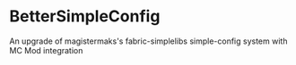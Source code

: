 # BetterSimpleConfig
An upgrade of magistermaks's fabric-simplelibs simple-config system with MC Mod integration
